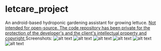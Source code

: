 # letcare_project
An android-based hydroponic gardening assistant for growing lettuce.
[Not intended for open-source.
The code repository has been private for the protection of the developer's and the client's intellectual property and copyright
](url)
Screenshots:
![alt text](https://github.com/ue-an/letcare_project/blob/master/screenshots/letcare_welcome.jpg?raw=true)
![alt text](https://github.com/ue-an/letcare_project/blob/master/screenshots/letcare_home.jpg?raw=true)
![alt text](https://github.com/ue-an/letcare_project/blob/master/screenshots/letcare_notes_seeding.jpg?raw=true)
![alt text](https://github.com/ue-an/letcare_project/blob/master/screenshots/letcare_notes_germination.jpg?raw=true)
![alt text](https://github.com/ue-an/letcare_project/blob/master/screenshots/letcare_reminder.jpg?raw=true)
![alt text](https://github.com/ue-an/letcare_project/blob/master/screenshots/letcare_instructions.jpg?raw=true)
